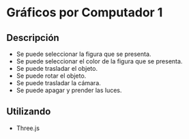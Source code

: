 # Gráficos por Computador 1

## Descripción
- Se puede seleccionar la figura que se presenta.
- Se puede seleccionar el color de la figura que se presenta.
- Se puede trasladar el objeto.
- Se puede rotar el objeto.
- Se puede trasladar la cámara.
- Se puede apagar y prender las luces.

## Utilizando
- Three.js 
